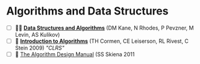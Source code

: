 # Algorithms and Data Structures

- [ ] 👨‍🏫 [**Data Structures and Algorithms**](https://www.coursera.org/specializations/data-structures-algorithms) (DM Kane, N Rhodes, P Pevzner, M Levin, AS Kulikov)
- [ ] 📖 [**Introduction to Algorithms**](https://mitpress.mit.edu/books/introduction-algorithms-third-edition) (TH Cormen, CE Leiserson, RL Rivest, C Stein 2009) _"CLRS"_
- [ ] 📖 [The Algorithm Design Manual](https://www.amazon.com/Algorithm-Design-Manual-Steven-Skiena/dp/1848000693/?pldnSite=1) (SS Skiena 2011